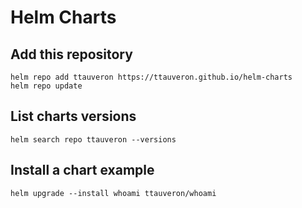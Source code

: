 # Helm Charts

## Add this repository
```
helm repo add ttauveron https://ttauveron.github.io/helm-charts
helm repo update
```

## List charts versions

```
helm search repo ttauveron --versions
```

## Install a chart example

```
helm upgrade --install whoami ttauveron/whoami
```
